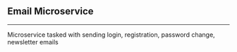 ## Email Microservice
---

Microservice tasked with sending login, registration, password change, newsletter emails
